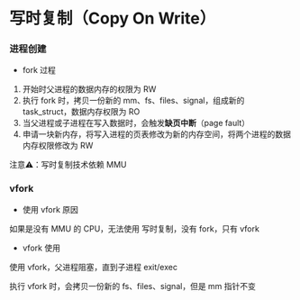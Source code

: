 # 写时复制（Copy On Write）


### 进程创建

* fork 过程

1. 开始时父进程的数据内存的权限为 RW
2. 执行 fork 时，拷贝一份新的 mm、fs、files、signal，组成新的 task_struct，数据内存权限为 RO
3. 当父进程或子进程在写入数据时，会触发**缺页中断**（page fault）
4. 申请一块新内存，将写入进程的页表修改为新的内存空间，将两个进程的数据内存权限修改为 RW

注意⚠️：写时复制技术依赖 MMU


### vfork

* 使用 vfork 原因

如果是没有 MMU 的 CPU，无法使用 写时复制，没有 fork，只有 vfork


* vfork 使用

使用 vfork，父进程阻塞，直到子进程 exit/exec

执行 vfork 时，会拷贝一份新的 fs、files、signal，但是 mm 指针不变
